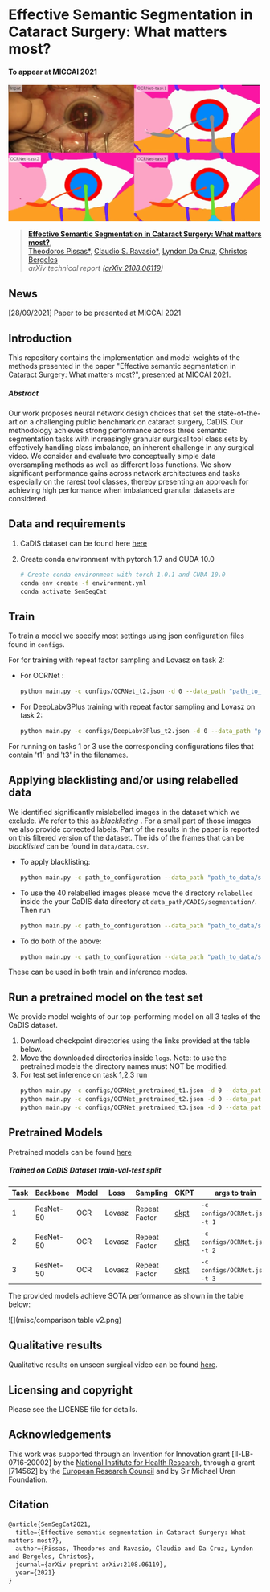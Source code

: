 # Effective Semantic Segmentation in Cataract Surgery: What matters most? 
#### To appear at MICCAI 2021

![](misc/fig1v2.png)

> [**Effective Semantic Segmentation in Cataract Surgery: What matters most?**](https://arxiv.org/pdf/2108.06119),            
> [Theodoros Pissas*](https://rvim.online/author/theodoros-pissas/), [Claudio S. Ravasio*](https://rvim.online/author/claudio-ravasio/), [Lyndon Da Cruz](), [Christos Bergeles](https://rvim.online/author/christos-bergeles/)  <br>
> *arXiv technical report ([arXiv 2108.06119](https://arxiv.org/pdf/2108.06119))*


## News
[28/09/2021] Paper to be presented at MICCAI 2021

## Introduction

This repository contains the implementation and model weights 
of the methods presented in the paper "Effective semantic segmentation in Cataract Surgery: What matters most?", presented at MICCAI 2021.

##### Abstract

Our work proposes neural network design choices that set the
state-of-the-art on a challenging public benchmark on cataract surgery,
CaDIS. Our methodology achieves strong performance across three semantic segmentation tasks with increasingly granular surgical tool class
sets by effectively handling class imbalance, an inherent challenge in
any surgical video. We consider and evaluate two conceptually simple
data oversampling methods as well as different loss functions. We show
significant performance gains across network architectures and tasks especially on the rarest tool classes, thereby presenting an approach for
achieving high performance when imbalanced granular datasets are considered. 

## Data and requirements
1) CaDIS dataset can be found here [here](https://cataracts.grand-challenge.org/CaDIS/)

2) Create conda environment with pytorch 1.7 and CUDA 10.0
    ```bash
    # Create conda environment with torch 1.0.1 and CUDA 10.0
    conda env create -f environment.yml 
    conda activate SemSegCat
    ```

## Train
To train a model we specify most settings using json configuration files found in ```configs```. 

For for training with repeat factor sampling and Lovasz on task 2:
- For OCRNet :
    ```bash
    python main.py -c configs/OCRNet_t2.json -d 0 --data_path "path_to_data/segmentation"
    ```
- For DeepLabv3Plus training with repeat factor sampling and Lovasz on task 2:
    ```bash
    python main.py -c configs/DeepLabv3Plus_t2.json -d 0 --data_path "path_to_data/segmentation"
    ```
For running on tasks 1 or 3 use the corresponding configurations files that contain 't1' and 't3' in the filenames.
 
 
## Applying blacklisting and/or using relabelled data
We identified significantly mislabelled images in the dataset which we exclude. We refer to this as  <em> blacklisting </em>. For a small part of those images we also provide corrected labels.
Part of the results in the paper is reported on this filtered version of the dataset. The ids of the frames that can be <em> blacklisted </em> can be found in ```data/data.csv```. 

- To apply blacklisting: 
    ```bash
    python main.py -c path_to_configuration --data_path "path_to_data/segmentation" --blacklisting True
    ```
- To use the 40 relabelled images please move the directory ```relabelled``` inside the your CaDIS data directory at ```data_path/CADIS/segmentation/```. Then run
    ```bash
    python main.py -c path_to_configuration --data_path "path_to_data/segmentation" --use_relabelled True
    ```
- To do both of the above:
    ```bash
    python main.py -c path_to_configuration --data_path "path_to_data/segmentation" --blacklisting True --use_relabelled True
    ```
These can be used in both train and inference modes. 
  
## Run a pretrained model on the test set
We provide model weights of our top-performing model on all 3 tasks of the CaDIS dataset.
1) Download checkpoint directories using the links provided at the table below.
2) Move the downloaded directories inside ```logs```. Note: to use the pretrained models the directory names must NOT be modified.
3) For test set inference on task 1,2,3 run 
    ```bash
    python main.py -c configs/OCRNet_pretrained_t1.json -d 0 --data_path "path_to_data/segmentation"
    python main.py -c configs/OCRNet_pretrained_t2.json -d 0 --data_path "path_to_data/segmentation"
    python main.py -c configs/OCRNet_pretrained_t3.json -d 0 --data_path "path_to_data/segmentation"
    ```


## Pretrained Models
Pretrained models can be found [here](https://drive.google.com/drive/folders/1Tv9Br1VClB7JzpjgStmQLAFb6Aavdf_v?usp=sharing)
##### Trained on CaDIS Dataset train-val-test split
|Task       | Backbone  | Model     | Loss       | Sampling      | CKPT    | args to train | args for inference |
| --------- | --------- | ----------| ---------- | ---------     | ------- | ----------      | ---------- |
| 1         | ResNet-50 | OCR       | Lovasz     | Repeat Factor | [ckpt](https://drive.google.com/drive/folders/1btnFihg8gIssxFg2UmZXjr0NjS343rDQ?usp=sharing) |```-c configs/OCRNet.json -t 1```| ```-c configs/OCRNet_pretrained_t1.json```|
| 2         | ResNet-50 | OCR       | Lovasz     | Repeat Factor | [ckpt](https://drive.google.com/drive/folders/1Z5AZ5aNCaNDi1zGArQTzAOt8uCVLmnRy?usp=sharing) |```-c configs/OCRNet.json -t 2```| ```-c configs/OCRNet_pretrained_t2.json```|
| 3         | ResNet-50 | OCR       | Lovasz     | Repeat Factor | [ckpt](https://drive.google.com/drive/folders/1igYtGpwk8s6oirH5rCz1XF0YIxHwxRuh?usp=sharing) |```-c configs/OCRNet.json -t 3```| ```-c configs/OCRNet_pretrained_t3.json```|

The provided models achieve SOTA performance as shown in the table below: 

![](misc/comparison table v2.png)


## Qualitative results
Qualitative results on unseen surgical video can be found [here](https://youtu.be/twVIPUj1WZM).

## Licensing and copyright 

Please see the LICENSE file for details.

## Acknowledgements
[nihr]: http://www.nihr.ac.uk/
[erc]: https://erc.europa.eu/
This work was supported through an Invention for Innovation grant [II-LB-0716-20002] by the [National Institute for Health Research][nihr],
through a grant [714562] by the [European Research Council][erc] and by Sir Michael Uren Foundation.

## Citation
```
@article{SemSegCat2021,
  title={Effective semantic segmentation in Cataract Surgery: What matters most?},
  author={Pissas, Theodoros and Ravasio, Claudio and Da Cruz, Lyndon and Bergeles, Christos},
  journal={arXiv preprint arXiv:2108.06119},
  year={2021}
}
```
